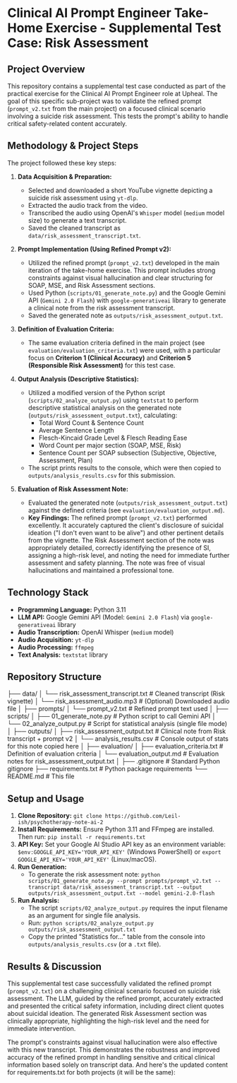 # Clinical AI Prompt Engineer Take-Home Exercise - Supplemental Test Case: Risk Assessment

## Project Overview

This repository contains a supplemental test case conducted as part of the practical exercise for the Clinical AI Prompt Engineer role at Upheal. The goal of this specific sub-project was to validate the refined prompt (`prompt_v2.txt` from the main project) on a focused clinical scenario involving a suicide risk assessment. This tests the prompt's ability to handle critical safety-related content accurately.

## Methodology & Project Steps

The project followed these key steps:

1.  **Data Acquisition & Preparation:**
    * Selected and downloaded a short YouTube vignette depicting a suicide risk assessment using `yt-dlp`.
    * Extracted the audio track from the video.
    * Transcribed the audio using OpenAI's `Whisper` model (`medium` model size) to generate a text transcript.
    * Saved the cleaned transcript as `data/risk_assessment_transcript.txt`.

2.  **Prompt Implementation (Using Refined Prompt v2):**
    * Utilized the refined prompt (`prompt_v2.txt`) developed in the main iteration of the take-home exercise. This prompt includes strong constraints against visual hallucination and clear structuring for SOAP, MSE, and Risk Assessment sections.
    * Used Python (`scripts/01_generate_note.py`) and the Google Gemini API (`Gemini 2.0 Flash`) with `google-generativeai` library to generate a clinical note from the risk assessment transcript.
    * Saved the generated note as `outputs/risk_assessment_output.txt`.

3.  **Definition of Evaluation Criteria:**
    * The same evaluation criteria defined in the main project (see `evaluation/evaluation_criteria.txt`) were used, with a particular focus on **Criterion 1 (Clinical Accuracy)** and **Criterion 5 (Responsible Risk Assessment)** for this test case.

4.  **Output Analysis (Descriptive Statistics):**
    * Utilized a modified version of the Python script (`scripts/02_analyze_output.py`) using `textstat` to perform descriptive statistical analysis on the generated note (`outputs/risk_assessment_output.txt`), calculating:
        * Total Word Count & Sentence Count
        * Average Sentence Length
        * Flesch-Kincaid Grade Level & Flesch Reading Ease
        * Word Count per major section (SOAP, MSE, Risk)
        * Sentence Count per SOAP subsection (Subjective, Objective, Assessment, Plan)
    * The script prints results to the console, which were then copied to `outputs/analysis_results.csv` for this submission.

5.  **Evaluation of Risk Assessment Note:**
    * Evaluated the generated note (`outputs/risk_assessment_output.txt`) against the defined criteria (see `evaluation/evaluation_output.md`).
    * **Key Findings:** The refined prompt (`prompt_v2.txt`) performed excellently. It accurately captured the client's disclosure of suicidal ideation ("I don't even want to be alive") and other pertinent details from the vignette. The Risk Assessment section of the note was appropriately detailed, correctly identifying the presence of SI, assigning a high-risk level, and noting the need for immediate further assessment and safety planning. The note was free of visual hallucinations and maintained a professional tone.

## Technology Stack

* **Programming Language:** Python 3.11
* **LLM API:** Google Gemini API (Model: `Gemini 2.0 Flash`) via `google-generativeai` library
* **Audio Transcription:** OpenAI Whisper (`medium` model)
* **Audio Acquisition:** `yt-dlp`
* **Audio Processing:** `ffmpeg`
* **Text Analysis:** `textstat` library

## Repository Structure

├── data/
│   └── risk_assessment_transcript.txt # Cleaned transcript (Risk vignette)
│   └── risk_assessment_audio.mp3    # (Optional) Downloaded audio file
│
├── prompts/
│   └── prompt_v2.txt                # Refined prompt text used
│
├── scripts/
│   ├── 01_generate_note.py          # Python script to call Gemini API
│   └── 02_analyze_output.py         # Script for statistical analysis (single file mode)
│
├── outputs/
│   ├── risk_assessment_output.txt   # Clinical note from Risk transcript + prompt v2
│   └── analysis_results.csv         # Console output of stats for this note copied here
│
├── evaluation/
│   ├── evaluation_criteria.txt      # Definition of evaluation criteria
│   └── evaluation_output.md         # Evaluation notes for risk_assessment_output.txt
│
├── .gitignore                       # Standard Python gitignore
├── requirements.txt                 # Python package requirements
└── README.md                        # This file


## Setup and Usage

1.  **Clone Repository:** `git clone https://github.com/Leil-ish/psychotherapy-note-ai-2`
2.  **Install Requirements:** Ensure Python 3.11 and FFmpeg are installed. Then run: `pip install -r requirements.txt`
3.  **API Key:** Set your Google AI Studio API key as an environment variable: `$env:GOOGLE_API_KEY='YOUR_API_KEY'` (Windows PowerShell) or `export GOOGLE_API_KEY='YOUR_API_KEY'` (Linux/macOS).
4.  **Run Generation:**
    * To generate the risk assessment note: `python scripts/01_generate_note.py --prompt prompts/prompt_v2.txt --transcript data/risk_assessment_transcript.txt --output outputs/risk_assessment_output.txt --model gemini-2.0-flash`
5.  **Run Analysis:**
    * The script `scripts/02_analyze_output.py` requires the input filename as an argument for single file analysis.
    * Run: `python scripts/02_analyze_output.py outputs/risk_assessment_output.txt`
    * Copy the printed "Statistics for..." table from the console into `outputs/analysis_results.csv` (or a `.txt` file).

## Results & Discussion

This supplemental test case successfully validated the refined prompt (`prompt_v2.txt`) on a challenging clinical scenario focused on suicide risk assessment. The LLM, guided by the refined prompt, accurately extracted and presented the critical safety information, including direct client quotes about suicidal ideation. The generated Risk Assessment section was clinically appropriate, highlighting the high-risk level and the need for immediate intervention.

The prompt's constraints against visual hallucination were also effective with this new transcript. This demonstrates the robustness and improved accuracy of the refined prompt in handling sensitive and critical clinical information based solely on transcript data.
And here's the updated content for requirements.txt for both projects (it will be the same):
